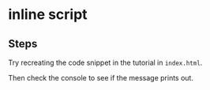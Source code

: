 # inline script

## Steps

Try recreating the code snippet in the tutorial in `index.html`.

Then check the console to see if the message prints out.

